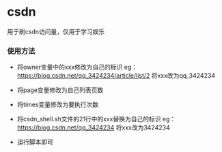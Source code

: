 # csdn
用于刷csdn访问量，仅用于学习娱乐

### 使用方法

- 将owner变量中的xxx修改为自己的标识
  eg：https://blog.csdn.net/qq_3424234/article/list/2
  将xxx改为qq_3424234
  
- 将page变量修改为自己列表页数
- 将times变量修改为要执行次数
- 将csdn_shell.sh文件的21行中的xxx替换为自己的标识
  eg：https://blog.csdn.net/qq_3424234
  将xxx改为3424234
  
- 运行脚本即可
